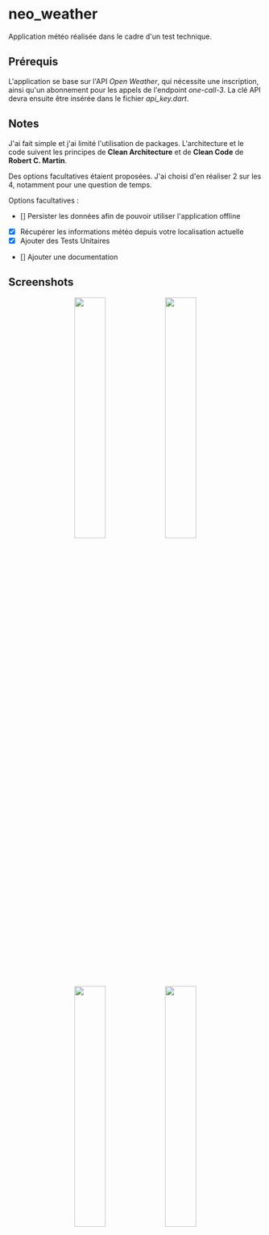 # neo_weather

Application météo réalisée dans le cadre d'un test technique.

## Prérequis
L'application se base sur l'API _Open Weather_, qui nécessite une inscription, ainsi qu'un abonnement pour les appels de l'endpoint _one-call-3_.
La clé API devra ensuite être insérée dans le fichier _api_key.dart_.

## Notes
J'ai fait simple et j'ai limité l'utilisation de packages.
L'architecture et le code suivent les principes de **Clean Architecture** et de **Clean Code** de **Robert C. Martin**.


Des options facultatives étaient proposées. J'ai choisi d'en réaliser 2 sur les 4, notamment pour une question de temps.

Options facultatives :

- [] Persister les données afin de pouvoir utiliser l'application offline
- [x] Récupérer les informations météo depuis votre localisation actuelle
- [x] Ajouter des Tests Unitaires
- [] Ajouter une documentation

## Screenshots
<p align="center">
  
<img src="https://github.com/user-attachments/assets/d499f1e5-9cef-467d-9103-fb8c4ff547d6" width=35% height=35%>
<img src="https://github.com/user-attachments/assets/a790abdf-31c1-4ab4-8cce-45bbf89aab23" width=35% height=35%>
<img src="https://github.com/user-attachments/assets/a7a8d75e-ab60-470e-a0b2-b5bf15d26c5f" width=35% height=35%>
<img src="https://github.com/user-attachments/assets/5e4b2066-71b5-4a81-bfdc-b56a3dc810c8" width=35% height=35%>
</p>

